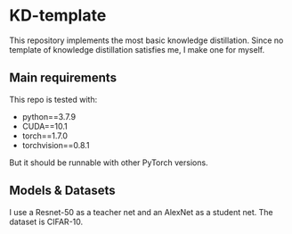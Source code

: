 # KD-template
This repository implements the most basic knowledge distillation. Since no template of knowledge distillation satisfies me, I make one for myself.

## Main requirements

This repo is tested with:

- python==3.7.9
- CUDA==10.1
- torch==1.7.0
- torchvision==0.8.1

But it should be runnable with other PyTorch versions.

## Models & Datasets

I use a Resnet-50 as a teacher net and an AlexNet as a student net. The dataset is CIFAR-10. 